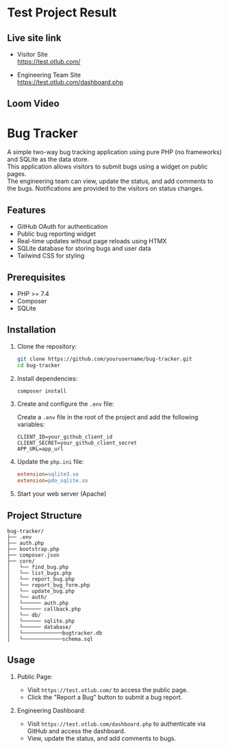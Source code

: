 # Test Project Result

## Live site link

- Visitor Site  
https://test.otlub.com/

- Engineering Team Site  
https://test.otlub.com/dashboard.php

## Loom Video


# Bug Tracker

A simple two-way bug tracking application using pure PHP (no frameworks) and SQLite as the data store.  
This application allows visitors to submit bugs using a widget on public pages.  
The engineering team can view, update the status, and add comments to the bugs. Notifications are provided to the visitors on status changes.  

## Features

- GitHub OAuth for authentication
- Public bug reporting widget
- Real-time updates without page reloads using HTMX
- SQLite database for storing bugs and user data
- Tailwind CSS for styling

## Prerequisites

- PHP >= 7.4
- Composer
- SQLite

## Installation

1. Clone the repository:

   ```sh
   git clone https://github.com/yourusername/bug-tracker.git
   cd bug-tracker
   ```

2. Install dependencies:

   ```sh
   composer install
   ```

3. Create and configure the `.env` file:

   Create a `.env` file in the root of the project and add the following variables:  

   ```env
   CLIENT_ID=your_github_client_id
   CLIENT_SECRET=your_github_client_secret
   APP_URL=app_url
   ```

4. Update the `php.ini` file:
   ```ini
   extension=sqlite3.so
   extension=pdo_sqlite.so
   ```

5. Start your web server (Apache)  

## Project Structure   

```
bug-tracker/
├── .env
├── auth.php
├── bootstrap.php
├── composer.json
├── core/
│   └── find_bug.php
│   └── list_bugs.php
│   └── report_bug.php
│   └── report_bug_form.php
│   └── update_bug.php
│   └── auth/
│   └────── auth.php 
│   └────── callback.php 
│   └── db/
│   └────── sqlite.php 
│   └────── database/
│   └─────────────bugtracker.db 
│   └─────────────schema.sql
```

## Usage

1. Public Page:
   - Visit `https://test.otlub.com/` to access the public page.
   - Click the "Report a Bug" button to submit a bug report.

2. Engineering Dashboard:
   - Visit `https://test.otlub.com/dashboard.php` to authenticate via GitHub and access the dashboard.
   - View, update the status, and add comments to bugs.
